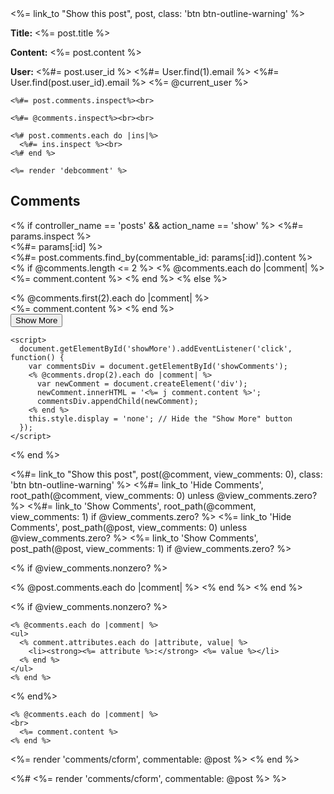 <!-- app/views/posts/show.html.erb -->
<div id="<%= dom_id post %>">
<%= link_to "Show this post", post, class: 'btn btn-outline-warning' %>

  <p>
    <strong>Title:</strong>
    <%= post.title %>
  </p>

  <p>
    <strong>Content:</strong>
    <%= post.content %>
  </p>

  <p>
    <strong>User:</strong>
    <%#= post.user_id %>
    <%#= User.find(1).email %>
    <%#= User.find(post.user_id).email %>
    <%= @current_user %><br>

    <%#= post.comments.inspect%><br>

    <%#= @comments.inspect%><br><br>

    <%# post.comments.each do |ins|%>
      <%#= ins.inspect %><br>
    <%# end %>

    <%= render 'debcomment' %>
  </p>


<!-- Render existing comments -->
<h2>Comments</h2>

<% if controller_name == 'posts' && action_name == 'show' %>
  <%#= params.inspect %><br>
  <%#= params[:id] %><br>
  <%#= post.comments.find_by(commentable_id: params[:id]).content %>
  <% if @comments.length <= 2 %>
    <% @comments.each do |comment| %>
    <br>
      <%= comment.content %> 
    <% end %>
  <% else %>
    <div id="showComments">
      <% @comments.first(2).each do |comment| %>
      <br>
        <%= comment.content %>
      <% end %>
    </div>
    <button id="showMore">Show More</button>

    <script>
      document.getElementById('showMore').addEventListener('click', function() {
        var commentsDiv = document.getElementById('showComments');
        <% @comments.drop(2).each do |comment| %>
          var newComment = document.createElement('div');
          newComment.innerHTML = '<%= j comment.content %>';
          commentsDiv.appendChild(newComment);
        <% end %>
        this.style.display = 'none'; // Hide the "Show More" button
      });
    </script>
  <% end %>

<%#= link_to "Show this post", post(@comment, view_comments: 0), class: 'btn btn-outline-warning' %>
<%#= link_to 'Hide Comments', root_path(@comment, view_comments: 0) unless @view_comments.zero? %>
<%#= link_to 'Show Comments', root_path(@comment, view_comments: 1) if @view_comments.zero? %>
<%= link_to 'Hide Comments', post_path(@post, view_comments: 0) unless @view_comments.zero? %>
<%= link_to 'Show Comments', post_path(@post, view_comments: 1) if @view_comments.zero? %>

<% if @view_comments.nonzero? %>
  <!-- Render comments -->
  <% @post.comments.each do |comment| %>
    <!-- Render comment details -->
  <% end %>
<% end %>

  <% if @view_comments.nonzero? %>

    <% @comments.each do |comment| %>
    <ul>
      <% comment.attributes.each do |attribute, value| %>
        <li><strong><%= attribute %>:</strong> <%= value %></li>
      <% end %>
    </ul>
    <% end %>
  <% end%>


    <% @comments.each do |comment| %>
    <br>
      <%= comment.content %>
    <% end %>

  <%= render 'comments/cform', commentable: @post %>
<% end %>



  <%# <%= render 'comments/cform', commentable: @post %> %>

</div>
